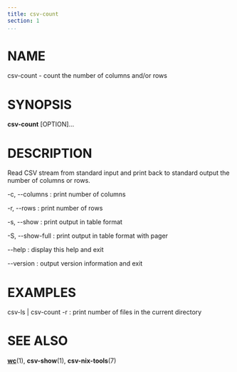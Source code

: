 ```yaml
---
title: csv-count
section: 1
...
```


# NAME #

csv-count - count the number of columns and/or rows

# SYNOPSIS #

**csv-count** [OPTION]...

# DESCRIPTION #

Read CSV stream from standard input and print back to standard output
the number of columns or rows.

-c, --columns
:   print number of columns

-r, --rows
:   print number of rows

-s, --show
:   print output in table format

-S, --show-full
:   print output in table format with pager

--help
:   display this help and exit

--version
:   output version information and exit

# EXAMPLES #

csv-ls | csv-count -r
:   print number of files in the current directory

# SEE ALSO #

**[wc](http://man7.org/linux/man-pages/man1/wc.1.html)**(1),
**csv-show**(1), **csv-nix-tools**(7)
